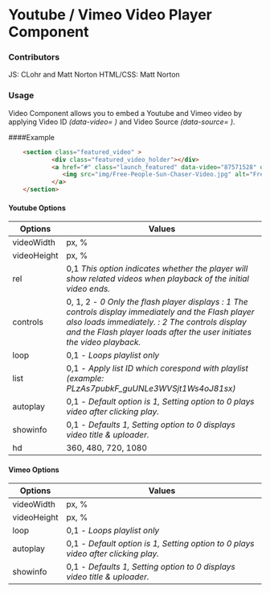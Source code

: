 # Youtube / Vimeo Video Player Component
### Contributors
JS: CLohr and Matt Norton
HTML/CSS: Matt Norton 


### Usage
Video Component allows you to embed a Youtube and Vimeo video by applying Video ID _(data-video= )_ and Video Source _(data-source= )_. 

####Example
```html
   	<section class="featured_video" >
            <div class="featured_video_holder"></div>
            <a href="#" class="launch_featured" data-video="87571528" data-source="vimeo">
               <img src="img/Free-People-Sun-Chaser-Video.jpg" alt="Free People Sun Chaser">
            </a>
    </section>
```

#### Youtube Options

| Options       | Values      |
| ------------- | ----------- 
| videoWidth    | px, % |
| videoHeight   | px, % |
| rel           | 0,1 *This option indicates whether the player will show related videos when playback of the initial video ends.*
| controls      | 0, 1, 2 -  *0 Only the flash player displays : 1 The controls display immediately and the Flash player also loads immediately. : 2 The controls display and the Flash player loads after the user initiates the video playback.* |
| loop          | 0,1 - *Loops playlist only* |
| list			| 0,1 - *Apply list ID which corespond with playlist (example: PLzAs7pubkF_guUNLe3WVSjt1Ws4oJ81sx)* |
| autoplay      | 0,1 - *Default option is 1, Setting option to 0 plays video after clicking play.* |
| showinfo      | 0,1 - *Defaults 1, Setting option to 0 displays video title & uploader.* |
| hd            | 360, 480, 720, 1080

#### Vimeo Options

| Options       | Values      |
| ------------- | ----------- 
| videoWidth    | px, % |
| videoHeight   | px, % |
| loop          | 0,1 - *Loops playlist only* |
| autoplay      | 0,1 - *Default option is 1, Setting option to 0 plays video after clicking play.* |
| showinfo      | 0,1 - *Defaults 1, Setting option to 0 displays video title & uploader.* |
